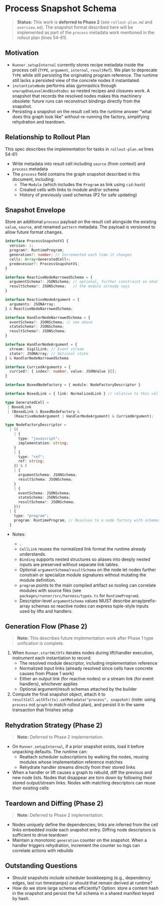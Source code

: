 # Process Snapshot Schema

> **Status:** This work is **deferred to Phase 2** (see `rollout-plan.md` and
> `overview.md`). The snapshot format described here will be implemented as part
> of the `process` metadata work mentioned in the rollout plan (lines 54-61).

## Motivation

- `Runner.setupInternal` currently stores recipe metadata inside the process
  cell (`TYPE`, `argument`, `internal`, `resultRef`). We plan to deprecate
  `TYPE` while still persisting the originating program reference. The runtime
  still lacks a persisted view of the concrete nodes it instantiated.
- `instantiateNode` performs alias gymnastics through
  `unwrapOneLevelAndBindtoDoc` so nested recipes and closures work. A snapshot
  that records the resolved nodes makes this machinery obsolete: future runs can
  reconstruct bindings directly from the snapshot.
- Persisting a snapshot on the result cell lets the runtime answer "what does
  this graph look like" without re-running the factory, simplifying rehydration
  and teardown.

## Relationship to Rollout Plan

This spec describes the implementation for tasks in `rollout-plan.md` lines
54-61:

- Write metadata into result cell including `source` (from context) and
  `process` metadata
- The `process` field contains the graph snapshot described in this document,
  including:
  - The `Module` (which includes the `Program` as link using `cid:hash`)
  - Created cells with links to module and/or schema
  - History of previously used schemas (P2 for safe updating)

## Snapshot Envelope

Store an additional `process` payload on the result cell alongside the existing
`value`, `source`, and renamed `pattern` metadata. The payload is versioned to
allow future format changes.

```ts
interface ProcessSnapshotV1 {
  version: 1;
  program?: RuntimeProgram;
  generation?: number; // Incremented each time it changes
  cells: Array<GeneratedCell>;
  predecessor?: ProcessSnapshotV1;
}

interface ReactiveNodeNarrowedSchema = {
  argumentSchema?: JSONSchema; // optional, further constraint on what
  resultSchema?: JSONSchema;   // the module already says
}

interface ReactiveNodeArgument = {
  arguments: JSONArray;
} & ReactiveNodeNarrowedSchema;

interface HandlerNodeNarrowedSchema = {
  eventSchema?: JSONSchema; // see above
  stateSchema?: JSONSchema;
  resultSchema?: JSONSchema;
}

interface HandlerNodeArgument = {
  stream: SigilLink; // Event stream
  state?: JSONArray; // Optional state
} & HandlerNodeNarrowedSchema

interface CurriedArguments = {
  curried?: { index?: number, value: JSONValue }[];
}

interface BoxedNodeFactory = { module: NodeFactoryDescriptor }

interface BoxedLink = { link: NormalizedLink } // relative to this cell

type GeneratedCell =
 | BoxedLink
 | (BoxedLink & BoxedNodeFactory &
    (ReactiveNodeArgument | HandlerNodeArgument) & CurriedArgument);

type NodeFactoryDescriptor =
  | ((
    | {
      type: "javascript";
      implementation: string;
    }
    | {
      type: "ref";
      ref: string;
    }) & (
    | {
      argumentSchema: JSONSchema;
      resultSchema: JSONSchema;
    }
    | {
      eventSchema: JSONSchema;
      stateSchema: JSONSchema;
      resultSchema?: JSONSchema;
    }))
  | {
    type: "program";
    program: RuntimeProgram; // Resolves to a node factory with schemas, etc.
  }
```

- Notes:

  - .
  - `CellLink` reuses the normalized link format the runtime already
    understands.
  - `Binding` supports nested structures so aliases into deeply nested inputs
    are preserved without separate link tables.
  - Optional `argumentSchema`/`resultSchema` on the node let nodes further
    constrain or specialize module signatures without mutating the module
    definition.
  - `program` points to the main compiled artifact so tooling can correlate
    modules with source files (see `packages/runner/src/harness/types.ts` for
    `RuntimeProgram`).
  - Descriptor-level `argumentSchema` values MUST describe array/prefix-array
    schemas so reactive nodes can express tuple-style inputs used by lifts and
    handlers.

## Generation Flow (Phase 2)

> **Note:** This describes future implementation work after Phase 1 type
> unification is complete.

1. When `Runner.startWithTx` iterates nodes during lift/handler execution,
   instrument each instantiation to record:
   - The resolved module descriptor, including implementation reference
   - Normalized input links (already resolved since cells have concrete causes
     from Phase 1 work)
   - Either an output link (for reactive nodes) or a stream link (for event
     handlers), whichever applies
   - Optional argument/result schemas attached by the builder
2. Compute the final snapshot object, attach it to
   `resultCell.withTx(tx).setMetadata("process", snapshot)` (note: using
   `process` not `graph` to match rollout plan), and persist it in the same
   transaction that finishes setup

## Rehydration Strategy (Phase 2)

> **Note:** Deferred to Phase 2 implementation.

- On `Runner.setupInternal`, if a prior snapshot exists, load it before
  unpacking defaults. The runtime can:
  - Reattach scheduler subscriptions by walking the nodes, reusing modules whose
    implementation reference matches
  - Rehydrate handler streams directly from their stored links
- When a handler or lift causes a graph to rebuild, diff the previous and new
  node lists. Nodes that disappear are torn down by following their stored
  output/stream links. Nodes with matching descriptors can reuse their existing
  cells

## Teardown and Diffing (Phase 2)

> **Note:** Deferred to Phase 2 implementation.

- Nodes uniquely define the dependencies; links are inferred from the cell links
  embedded inside each snapshot entry. Diffing node descriptors is sufficient to
  drive teardown
- Maintain a monotonic `generation` counter on the snapshot. When a handler
  triggers rehydration, increment the counter so logs can correlate actions with
  rebuilds

## Outstanding Questions

- Should snapshots include scheduler bookkeeping (e.g., dependency edges, last
  run timestamps) or should that remain derived at runtime?
- How do we store large schemas efficiently? Option: store a content hash in the
  snapshot and persist the full schema in a shared manifest keyed by hash.
